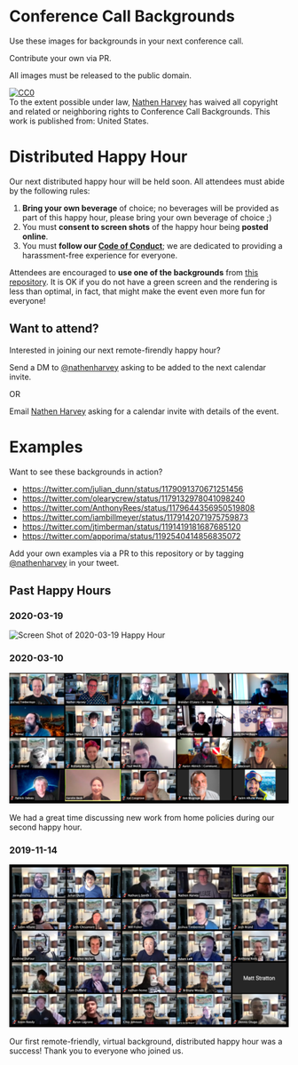 # Conference Call Backgrounds

Use these images for backgrounds in your next conference call.

Contribute your own via PR.

All images must be released to the public domain.

<p xmlns:dct="http://purl.org/dc/terms/" xmlns:vcard="http://www.w3.org/2001/vcard-rdf/3.0#">
  <a rel="license"
     href="http://creativecommons.org/publicdomain/zero/1.0/">
    <img src="http://i.creativecommons.org/p/zero/1.0/88x31.png" style="border-style: none;" alt="CC0" />
  </a>
  <br />
  To the extent possible under law,
  <a rel="dct:publisher"
     href="https://github.com/nathenharvey/zoom-backgrounds">
    <span property="dct:title">Nathen Harvey</span></a>
  has waived all copyright and related or neighboring rights to
  <span property="dct:title">Conference Call Backgrounds</span>.
This work is published from:
<span property="vcard:Country" datatype="dct:ISO3166"
      content="US" about="https://github.com/nathenharvey/zoom-backgrounds">
  United States</span>.
</p>

# Distributed Happy Hour

Our next distributed happy hour will be held soon.  All attendees must abide by the following rules:

1.  **Bring your own beverage** of choice; no beverages will be provided as part of this happy hour, please bring your own beverage of choice ;)
2.  You must **consent to screen shots** of the happy hour being **posted online**.
3.  You must **follow our [Code of Conduct](https://github.com/nathenharvey/conference-call-backgrounds/blob/master/CONDUCT.md)**; we are dedicated to providing a harassment-free experience for everyone.

Attendees are encouraged to **use one of the backgrounds** from [this repository](https://github.com/nathenharvey/conference-call-backgrounds).  It is OK if you do not have a green screen and the rendering is less than optimal, in fact, that might make the event even more fun for everyone!

## Want to attend?

Interested in joining our next remote-firendly happy hour?

Send a DM to [@nathenharvey](https://twitter.com/nathenharvey) asking to be added to the next calendar invite.

OR 

Email [Nathen Harvey](mailto:nathen.harvey@gmail.com?Subject=Distributed-Happy-Hour) asking for a calendar invite with details of the event.

# Examples

Want to see these backgrounds in action?

* https://twitter.com/julian_dunn/status/1179091370671251456
* https://twitter.com/olearycrew/status/1179132978041098240
* https://twitter.com/AnthonyRees/status/1179644356950519808
* https://twitter.com/iambillmeyer/status/1179142071975759873
* https://twitter.com/jtimberman/status/1191419181687685120
* https://twitter.com/apporima/status/1192540414856835072

Add your own examples via a PR to this repository or by tagging [@nathenharvey](https://twitter.com/nathenharvey) in your tweet.

## Past Happy Hours

### 2020-03-19

![Screen Shot of 2020-03-19 Happy Hour](screenshots/2020-03-10/2020-03-19-01.png)

### 2020-03-10

![Screen Shot of 2020-03-10 Happy Hour](screenshots/2020-03-10/2020-03-10-b.png)

We had a great time discussing new work from home policies during our second happy hour.

### 2019-11-14

![Screen Shot of Happy Hour](virtual-background-distributed-happy-hour.jpeg)

Our first remote-friendly, virtual background, distributed happy hour was a success!  Thank you to everyone who joined us.

